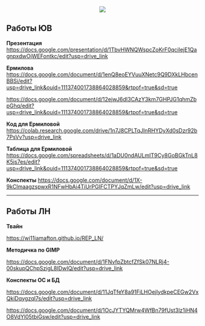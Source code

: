 <div id="header" align="center">
  <img src="https://media1.giphy.com/media/v1.Y2lkPTc5MGI3NjExbTRxNGxuOHQ2Nm5vOHRoNzBvejdvdTY5dTJicjVzYXBjMWNjMHhkeCZlcD12MV9pbnRlcm5hbF9naWZfYnlfaWQmY3Q9Zw/8XEQRJsRWcTgA/giphy.gif"/>
</div>


<div id="badges" align="center">
<img src="https://komarev.com/ghpvc/?username=Wi11iamAfton&style=flat-square&color=blue" alt=""/>
</div>


**<h2>Работы ЮВ</h2>**

**Презентация**
https://docs.google.com/presentation/d/1TbvHWNQWspcZoKrF0qciIejE1QagnpxdwOjWEFontkc/edit?usp=drive_link


**Ермилова**
https://docs.google.com/document/d/1enQ8eoEYVuuXNetc9Q9DXkLHbcenBBSi/edit?usp=drive_link&ouid=111374001738864028859&rtpof=true&sd=true

https://docs.google.com/document/d/12ejwJ6dI3CAzY3km7GHPJG1qhmZbpGhq/edit?usp=drive_link&ouid=111374001738864028859&rtpof=true&sd=true

**Код для Ермиловой**
https://colab.research.google.com/drive/1n7J8CPLTqJInRHYDyXd0sDzr92b7PsVv?usp=drive_link

**Таблица для Ермиловой**
https://docs.google.com/spreadsheets/d/1aDU0ndAULmlT9Cy8GoBGkTnL8K5js7es/edit?usp=drive_link&ouid=111374001738864028859&rtpof=true&sd=true

**Конспекты**
https://docs.google.com/document/d/1X-9kClmaagzspwxR1NFwHbAi4TiUrPGIFCTPYJqZmLw/edit?usp=drive_link

________________________________________________________________________________________________________

**<h2>Работы ЛН</h2>**



**Твайн**

https://wi11iamafton.github.io/REP_LN/

**Методичка по GIMP**

https://docs.google.com/document/d/1FNvfpZbtcfZfSk07NLRj4-00skupQChpSzigL8IDwIQ/edit?usp=drive_link

**Конспекты ОС и БД**

https://docs.google.com/document/d/11JqTfeY8a91FiLHOejIydkpeCEGw2VxQkiDqygzql7s/edit?usp=drive_link

https://docs.google.com/document/d/1OcJYTYQMrw4WfBn79fUst3lz1iHN4O8VdYl05tbiGsw/edit?usp=drive_link

